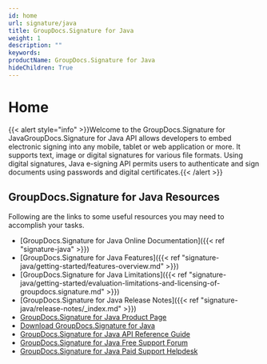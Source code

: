 ```yaml
---
id: home
url: signature/java
title: GroupDocs.Signature for Java
weight: 1
description: ""
keywords: 
productName: GroupDocs.Signature for Java
hideChildren: True
---
```

#  Home 

{{< alert style="info" >}}Welcome to the GroupDocs.Signature for JavaGroupDocs.Signature for Java API allows developers to embed electronic signing into any mobile, tablet or web application or more. It supports text, image or digital signatures for various file formats. Using digital signatures, Java e-signing API permits users to authenticate and sign documents using passwords and digital certificates.{{< /alert >}}

## GroupDocs.Signature for Java Resources

Following are the links to some useful resources you may need to accomplish your tasks.

*   [GroupDocs.Signature for Java Online Documentation]({{< ref "signature-java" >}})
*   [GroupDocs.Signature for Java Features]({{< ref "signature-java/getting-started/features-overview.md" >}})
*   [GroupDocs.Signature for Java Limitations]({{< ref "signature-java/getting-started/evaluation-limitations-and-licensing-of-groupdocs.signature.md" >}})
*   [GroupDocs.Signature for Java Release Notes]({{< ref "signature-java/release-notes/_index.md" >}})
*   [GroupDocs.Signature for Java Product Page](https://products.groupdocs.com/signature/java)
*   [Download GroupDocs.Signature for Java](https://repository.groupdocs.com/webapp/#/artifacts/browse/tree/General/repo/com/groupdocs/groupdocs-signature)
*   [GroupDocs.Signature for Java API Reference Guide](https://apireference.groupdocs.com/java/signature)
*   [GroupDocs.Signature for Java Free Support Forum](https://forum.groupdocs.com/c/signature)
*   [GroupDocs.Signature for Java Paid Support Helpdesk](https://helpdesk.groupdocs.com/)
